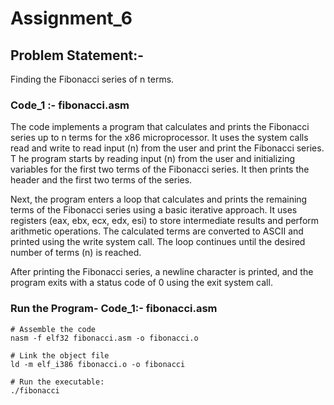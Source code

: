 
# Assignment_6

## Problem Statement:-

Finding the Fibonacci series of n terms.


### Code_1 :- fibonacci.asm

The code implements a program that calculates and prints the Fibonacci series up to n terms for the x86 microprocessor. 
It uses the system calls read and write to read input (n) from the user and print the Fibonacci series. T
he program starts by reading input (n) from the user and initializing variables for the first two terms of the Fibonacci series. 
It then prints the header and the first two terms of the series.

Next, the program enters a loop that calculates and prints the remaining terms of the Fibonacci series using a basic iterative approach. 
It uses registers (eax, ebx, ecx, edx, esi) to store intermediate results and perform arithmetic operations. The calculated terms are 
converted to ASCII and printed using the write system call. The loop continues until the desired number of terms (n) is reached.

After printing the Fibonacci series, a newline character is printed, and the program exits with a status code of 0 using the exit system call.


### Run the Program- Code_1:- fibonacci.asm

	# Assemble the code
	nasm -f elf32 fibonacci.asm -o fibonacci.o

	# Link the object file
	ld -m elf_i386 fibonacci.o -o fibonacci

	# Run the executable:
	./fibonacci

